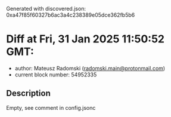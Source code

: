 Generated with discovered.json: 0xa47f85f60327b6ac3a4c238389e05dce362fb5b6

# Diff at Fri, 31 Jan 2025 11:50:52 GMT:

- author: Mateusz Radomski (<radomski.main@protonmail.com>)
- current block number: 54952335

## Description

Empty, see comment in config.jsonc
